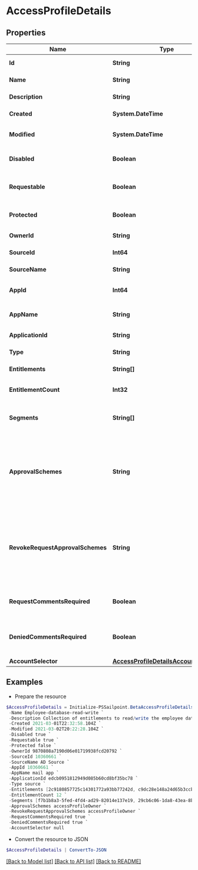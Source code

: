 # AccessProfileDetails
## Properties

Name | Type | Description | Notes
------------ | ------------- | ------------- | -------------
**Id** | **String** | The ID of the Access Profile | [optional] 
**Name** | **String** | Name of the Access Profile | [optional] 
**Description** | **String** | Information about the Access Profile | [optional] 
**Created** | **System.DateTime** | Date the Access Profile was created | [optional] 
**Modified** | **System.DateTime** | Date the Access Profile was last modified. | [optional] 
**Disabled** | **Boolean** | Whether the Access Profile is enabled. | [optional] [default to $true]
**Requestable** | **Boolean** | Whether the Access Profile is requestable via access request. | [optional] [default to $false]
**Protected** | **Boolean** | Whether the Access Profile is protected. | [optional] [default to $false]
**OwnerId** | **String** | The owner ID of the Access Profile | [optional] 
**SourceId** | **Int64** | The source ID of the Access Profile | [optional] 
**SourceName** | **String** | The source name of the Access Profile | [optional] 
**AppId** | **Int64** | The source app ID of the Access Profile | [optional] 
**AppName** | **String** | The source app name of the Access Profile | [optional] 
**ApplicationId** | **String** | The id of the application | [optional] 
**Type** | **String** | The type of the access profile | [optional] 
**Entitlements** | **String[]** | List of IDs of entitlements | [optional] 
**EntitlementCount** | **Int32** | The number of entitlements in the access profile | [optional] 
**Segments** | **String[]** | List of IDs of segments, if any, to which this Access Profile is assigned. | [optional] 
**ApprovalSchemes** | **String** | Comma-separated list of approval schemes. Each approval scheme is one of - manager - appOwner - sourceOwner - accessProfileOwner - workgroup:&lt;workgroupId&gt; | [optional] 
**RevokeRequestApprovalSchemes** | **String** | Comma-separated list of revoke request approval schemes. Each approval scheme is one of - manager - sourceOwner - accessProfileOwner - workgroup:&lt;workgroupId&gt; | [optional] 
**RequestCommentsRequired** | **Boolean** | Whether the access profile require request comment for access request. | [optional] [default to $false]
**DeniedCommentsRequired** | **Boolean** | Whether denied comment is required when access request is denied. | [optional] [default to $false]
**AccountSelector** | [**AccessProfileDetailsAccountSelector**](AccessProfileDetailsAccountSelector.md) |  | [optional] 

## Examples

- Prepare the resource
```powershell
$AccessProfileDetails = Initialize-PSSailpoint.BetaAccessProfileDetails  -Id 2c91808a7190d06e01719938fcd20792 `
 -Name Employee-database-read-write `
 -Description Collection of entitlements to read/write the employee database `
 -Created 2021-03-01T22:32:58.104Z `
 -Modified 2021-03-02T20:22:28.104Z `
 -Disabled true `
 -Requestable true `
 -Protected false `
 -OwnerId 9870808a7190d06e01719938fcd20792 `
 -SourceId 10360661 `
 -SourceName AD Source `
 -AppId 10360661 `
 -AppName mail app `
 -ApplicationId edcb0951812949d085b60cd8bf35bc78 `
 -Type source `
 -Entitlements [2c9180857725c14301772a93bb77242d, c9dc28e148a24d65b3ccb5fb8ca5ddd9] `
 -EntitlementCount 12 `
 -Segments [f7b1b8a3-5fed-4fd4-ad29-82014e137e19, 29cb6c06-1da8-43ea-8be4-b3125f248f2a] `
 -ApprovalSchemes accessProfileOwner `
 -RevokeRequestApprovalSchemes accessProfileOwner `
 -RequestCommentsRequired true `
 -DeniedCommentsRequired true `
 -AccountSelector null
```

- Convert the resource to JSON
```powershell
$AccessProfileDetails | ConvertTo-JSON
```

[[Back to Model list]](../README.md#documentation-for-models) [[Back to API list]](../README.md#documentation-for-api-endpoints) [[Back to README]](../README.md)

